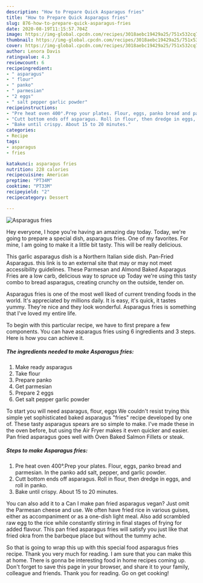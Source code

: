```yaml
---
description: "How to Prepare Quick Asparagus fries"
title: "How to Prepare Quick Asparagus fries"
slug: 876-how-to-prepare-quick-asparagus-fries
date: 2020-08-19T11:15:57.704Z
image: https://img-global.cpcdn.com/recipes/3018aebc19429a25/751x532cq70/asparagus-fries-recipe-main-photo.jpg
thumbnail: https://img-global.cpcdn.com/recipes/3018aebc19429a25/751x532cq70/asparagus-fries-recipe-main-photo.jpg
cover: https://img-global.cpcdn.com/recipes/3018aebc19429a25/751x532cq70/asparagus-fries-recipe-main-photo.jpg
author: Lenora Davis
ratingvalue: 4.3
reviewcount: 6
recipeingredient:
- " asparagus"
- " flour"
- " panko"
- " parmesian"
- "2 eggs"
- " salt pepper garlic powder"
recipeinstructions:
- "Pre heat oven 400°.Prep your plates. Flour, eggs, panko bread and parmesian. In the panko add salt, pepper, and garlic powder."
- "Cutt bottom ends off asparagus. Roll in flour, then dredge in eggs, and roll in panko."
- "Bake until crispy. About 15 to 20 minutes."
categories:
- Recipe
tags:
- asparagus
- fries

katakunci: asparagus fries 
nutrition: 228 calories
recipecuisine: American
preptime: "PT34M"
cooktime: "PT33M"
recipeyield: "2"
recipecategory: Dessert

---
```



![Asparagus fries](https://img-global.cpcdn.com/recipes/3018aebc19429a25/751x532cq70/asparagus-fries-recipe-main-photo.jpg)

Hey everyone, I hope you're having an amazing day today. Today, we're going to prepare a special dish, asparagus fries. One of my favorites. For mine, I am going to make it a little bit tasty. This will be really delicious.

This garlic asparagus dish is a Northern Italian side dish. Pan-Fried Asparagus. this link is to an external site that may or may not meet accessibility guidelines. These Parmesan and Almond Baked Asparagus Fries are a low carb, delicious way to spruce up Today we&#39;re using this tasty combo to bread asparagus, creating crunchy on the outside, tender on.

Asparagus fries is one of the most well liked of current trending foods in the world. It's appreciated by millions daily. It is easy, it's quick, it tastes yummy. They're nice and they look wonderful. Asparagus fries is something that I've loved my entire life.


To begin with this particular recipe, we have to first prepare a few components. You can have asparagus fries using 6 ingredients and 3 steps. Here is how you can achieve it.

<!--inarticleads1-->

##### The ingredients needed to make Asparagus fries:

1. Make ready  asparagus
1. Take  flour
1. Prepare  panko
1. Get  parmesian
1. Prepare 2 eggs
1. Get  salt pepper garlic powder


To start you will need asparagus, flour, eggs We couldn&#39;t resist trying this simple yet sophisticated baked asparagus &#34;fries&#34; recipe developed by one of. These tasty asparagus spears are so simple to make. I&#39;ve made these in the oven before, but using the Air Fryer makes it even quicker and easier. Pan fried asparagus goes well with Oven Baked Salmon Fillets or steak. 

<!--inarticleads2-->

##### Steps to make Asparagus fries:

1. Pre heat oven 400°.Prep your plates. Flour, eggs, panko bread and parmesian. In the panko add salt, pepper, and garlic powder.
1. Cutt bottom ends off asparagus. Roll in flour, then dredge in eggs, and roll in panko.
1. Bake until crispy. About 15 to 20 minutes.


You can also add it to a Can I make pan fried asparagus vegan? Just omit the Parmesan cheese and use. We often have fried rice in various guises, either as accompaniment or as a one-dish light meal. Also add scrambled raw egg to the rice while constantly stirring in final stages of frying for added flavour. This pan fried asparagus fries will satisfy you just like that fried okra from the barbeque place but without the tummy ache. 

So that is going to wrap this up with this special food asparagus fries recipe. Thank you very much for reading. I am sure that you can make this at home. There is gonna be interesting food in home recipes coming up. Don't forget to save this page in your browser, and share it to your family, colleague and friends. Thank you for reading. Go on get cooking!
